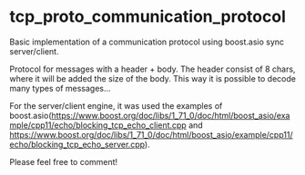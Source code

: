 # tcp_proto_communication_protocol
Basic implementation of a communication protocol using boost.asio sync server/client.

Protocol for messages with a header + body. The header consist of 8 chars, where it will be added the size of the body. This way it is possible to decode many types of messages...

For the server/client engine, it was used the examples of boost.asio(https://www.boost.org/doc/libs/1_71_0/doc/html/boost_asio/example/cpp11/echo/blocking_tcp_echo_client.cpp and https://www.boost.org/doc/libs/1_71_0/doc/html/boost_asio/example/cpp11/echo/blocking_tcp_echo_server.cpp).

Please feel free to comment! 

